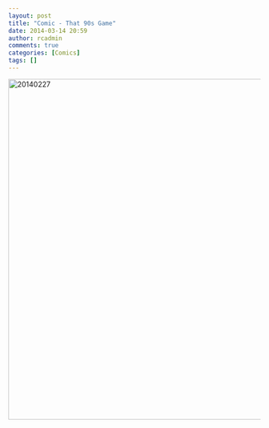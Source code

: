 ```yaml
---
layout: post
title: "Comic - That 90s Game"
date: 2014-03-14 20:59
author: rcadmin
comments: true
categories: [Comics]
tags: []
---
```

<a href="http://bitsmack.com/wp/2014/03/14/comic-that-90s-game/attachment/20140227/" rel="attachment wp-att-2523"><img src="http://dl.bitsmack.com/uploads/2014/02/20140227.jpg" alt="20140227" width="680" height="680" class="alignnone size-full wp-image-2523" /></a>
